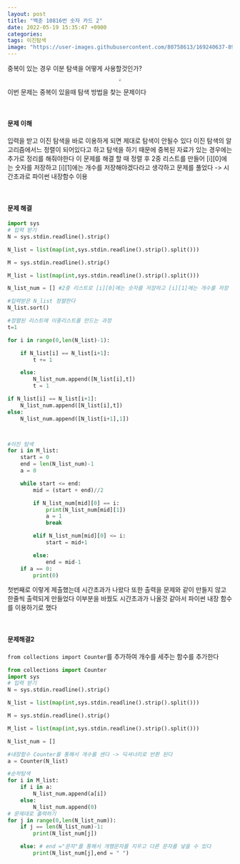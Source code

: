 ```yaml
---
layout: post
title: "백준 10816번 숫자 카드 2"
date: 2022-05-19 15:35:47 +0900
categories:
tags: 이진탐색
image: "https://user-images.githubusercontent.com/80758613/169240637-8959bbc4-9993-451a-964f-84298777ddea.png"
---
```


중복이 있는 경우 이분 탐색을 어떻게 사용할것인가?

<center>
<img src="https://user-images.githubusercontent.com/80758613/169240637-8959bbc4-9993-451a-964f-84298777ddea.png" style="zoom:30%;">
</center>

이번 문제는 중복이 있을때 탐색 방법을 찾는 문제이다

&nbsp;

#### 문제 이해

입력을 받고 이진 탐색을 바로 이용하게 되면 제대로 탐색이 안될수 있다 이진 탐색의 알고리즘에서느 정렬이 되어있다고 하고 탐색을 하기 때문에 중복된 자료가 있는 경우에는 추가로 정리를 해줘야한다 이 문제를 해결 할 때 정렬 후 2중 리스트를 만들어 [i][0]에는 숫자를 저장하고 [i][1]에는 개수를 저장해야겠다라고 생각하고 문제를 풀었다 -> 시간초과로 파이썬 내장함수 이용

&nbsp;

#### 문제 해결

```python
import sys
# 입력 받기
N = sys.stdin.readline().strip()

N_list = list(map(int,sys.stdin.readline().strip().split()))

M = sys.stdin.readline().strip()

M_list = list(map(int,sys.stdin.readline().strip().split()))

N_list_num = [] #2중 리스트로 [i][0]에는 숫자를 저장하고 [i][1]에는 개수를 저장

#입력받은 N_list 정렬한다
N_list.sort()

#정렬된 리스트에 이중리스트를 만드는 과정
t=1

for i in range(0,len(N_list)-1):

    if N_list[i] == N_list[i+1]:
        t += 1

    else:
        N_list_num.append([N_list[i],t])
        t = 1

if N_list[i] == N_list[i+1]:
    N_list_num.append([N_list[i],t])
else:
    N_list_num.append([N_list[i+1],1])



#이진 탐색
for i in M_list:
    start = 0
    end = len(N_list_num)-1
    a = 0 

    while start <= end:
        mid = (start + end)//2

        if N_list_num[mid][0] == i:
            print(N_list_num[mid][1])
            a = 1
            break

        elif N_list_num[mid][0] <= i:
            start = mid+1

        else:
            end = mid-1
    if a == 0:
        print(0)
```

첫번째로 이렇게 제출했는데 시간초과가 나왔다 또한 출력을 문제와 같이 만들지 않고 한줄씩 출력되게 만들었다 이부분을 바꿨도 시간초과가 나올것 같아서 파이썬 내장 함수를 이용하기로 했다

&nbsp;

#### 문제해결2

`from collections import Counter`를 추가하여 개수를 세주는 함수를 추가한다

```python
from collections import Counter
import sys
# 입력 받기
N = sys.stdin.readline().strip()

N_list = list(map(int,sys.stdin.readline().strip().split()))

M = sys.stdin.readline().strip()

M_list = list(map(int,sys.stdin.readline().strip().split()))

N_list_num = []

#내장함수 Counter를 통해서 개수를 센다 -> 딕셔너리로 반환 된다
a = Counter(N_list)

#순차탐색
for i in M_list:
    if i in a:
        N_list_num.append(a[i])
    else:
        N_list_num.append(0)
# 문제대로 출력하기
for j in range(0,len(N_list_num)):
    if j == len(N_list_num)-1:
        print(N_list_num[j])

    else: # end ="문자"를 통해서 개행문자를 지우고 다른 문자를 넣을 수 있다
        print(N_list_num[j],end = " ")
```
